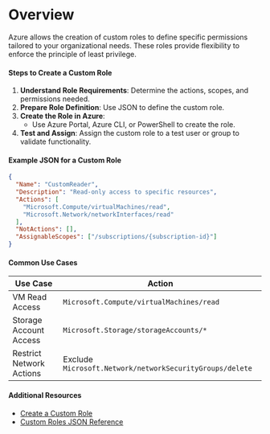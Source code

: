 # **Overview**
Azure allows the creation of custom roles to define specific permissions tailored to your organizational needs. These roles provide flexibility to enforce the principle of least privilege.

#### **Steps to Create a Custom Role**
1. **Understand Role Requirements**: Determine the actions, scopes, and permissions needed.
2. **Prepare Role Definition**: Use JSON to define the custom role.
3. **Create the Role in Azure**:
   - Use Azure Portal, Azure CLI, or PowerShell to create the role.
4. **Test and Assign**: Assign the custom role to a test user or group to validate functionality.

#### **Example JSON for a Custom Role**
```json
{
  "Name": "CustomReader",
  "Description": "Read-only access to specific resources",
  "Actions": [
    "Microsoft.Compute/virtualMachines/read",
    "Microsoft.Network/networkInterfaces/read"
  ],
  "NotActions": [],
  "AssignableScopes": ["/subscriptions/{subscription-id}"]
}
```

#### **Common Use Cases**
| **Use Case**            | **Action**                                    |
|--------------------------|-----------------------------------------------|
| VM Read Access           | `Microsoft.Compute/virtualMachines/read`      |
| Storage Account Access   | `Microsoft.Storage/storageAccounts/*`         |
| Restrict Network Actions | Exclude `Microsoft.Network/networkSecurityGroups/delete` |

#### **Additional Resources**
- [Create a Custom Role](https://learn.microsoft.com/azure/role-based-access-control/custom-roles?WT.mc_id=%3Fwt.mc_id%3Dstudentamb_260352)
- [Custom Roles JSON Reference](https://learn.microsoft.com/azure/role-based-access-control/custom-roles-template?WT.mc_id=%3Fwt.mc_id%3Dstudentamb_260352)
